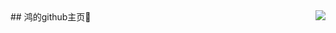 
<img align="right" src="https://github-readme-stats.vercel.app/api?username=lee-roger&show_icons=true&icon_color=CE1D2D&text_color=718096&bg_color=ffffff&hide_title=true" />
## 鸿的github主页👋

